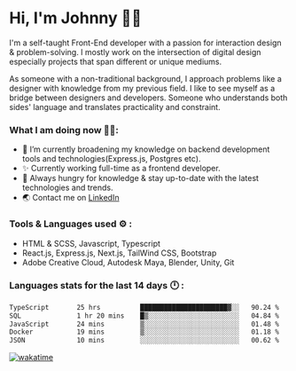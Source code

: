 # Hi, I'm Johnny 👋🧑‍

I'm a self-taught Front-End developer with a passion for interaction design & problem-solving. I mostly work on the intersection of digital design especially projects that span different or unique mediums.

As someone with a non-traditional background, I approach problems like a designer with knowledge from my previous field. I like to see myself as a bridge between designers and developers. Someone who understands both sides' language and translates practicality and constraint.

### What I am doing now 🧑‍💻:

- 🔭 I’m currently broadening my knowledge on backend development tools and technologies(Express.js, Postgres etc).
- ✨ Currently working full-time as a frontend developer.
- 📖 Always hungry for knowledge & stay up-to-date with the latest technologies and trends.
- 🌏 Contact me on [LinkedIn](https://www.linkedin.com/in/johchai/)

### Tools & Languages used ⚙️ :

- HTML & SCSS, Javascript, Typescript
- React.js, Express.js, Next.js, TailWind CSS, Bootstrap
- Adobe Creative Cloud, Autodesk Maya, Blender, Unity, Git

### Languages stats for the last 14 days 🕛 :

<!--START_SECTION:waka-->

```txt
TypeScript       25 hrs          ██████████████████████▓░░   90.24 %
SQL              1 hr 20 mins    █▒░░░░░░░░░░░░░░░░░░░░░░░   04.84 %
JavaScript       24 mins         ▒░░░░░░░░░░░░░░░░░░░░░░░░   01.48 %
Docker           19 mins         ▒░░░░░░░░░░░░░░░░░░░░░░░░   01.18 %
JSON             10 mins         ░░░░░░░░░░░░░░░░░░░░░░░░░   00.62 %
```

<!--END_SECTION:waka-->

[![wakatime](https://wakatime.com/badge/user/0cd14e89-b357-451d-b5c1-4a79286fb5a6.svg)](https://wakatime.com/@0cd14e89-b357-451d-b5c1-4a79286fb5a6)
